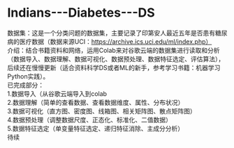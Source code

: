 # Indians---Diabetes---DS
数据集：这是一个分类问题的数据集，主要记录了印第安人最近五年是否患有糖尿病的医疗数据（数据来源UCI：https://archive.ics.uci.edu/ml/index.php）<br/>
介绍：结合书籍资料和网络，运用Colab来对谷歌云端的数据集进行读取和分析（数据导入、数据理解、数据可视化、数据预处理、数据特征选定、评估算法），后续还在慢慢更新（适合资料科学DS或者ML的新手，参考学习书籍：机器学习Python实践）。<br/>
已完成部分：<br/>
1.数据导入（从谷歌云端导入到colab<br/>
2.数据理解（简单的查看数据、查看数据维度、属性、分布状况）<br/>
3.数据可视化（直方图、密度图、线箱图、相关矩阵图、散点矩阵图）<br/>
4.数据预处理（调整数据尺度、正态化、标准化、二值数据）<br/>
5.数据特征选定（单变量特征选定、递归特征消除、主成分分析）<br/>
待续

